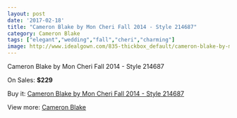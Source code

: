 ```yaml
---
layout: post
date: '2017-02-18'
title: "Cameron Blake by Mon Cheri Fall 2014 - Style 214687"
category: Cameron Blake
tags: ["elegant","wedding","fall","cheri","charming"]
image: http://www.idealgown.com/835-thickbox_default/cameron-blake-by-mon-cheri-fall-2014-style-214687.jpg
---
```

Cameron Blake by Mon Cheri Fall 2014 - Style 214687

On Sales: **$229**
<a href="https://www.idealgown.com/en/cameron-blake/382-cameron-blake-by-mon-cheri-fall-2014-style-214687.html"><amp-img layout="responsive" width="600" height="600" src="//www.idealgown.com/835-thickbox_default/cameron-blake-by-mon-cheri-fall-2014-style-214687.jpg" alt="Cameron Blake by Mon Cheri Fall 2014 - Style 214687 0" /></a>
<a href="https://www.idealgown.com/en/cameron-blake/382-cameron-blake-by-mon-cheri-fall-2014-style-214687.html"><amp-img layout="responsive" width="600" height="600" src="//www.idealgown.com/836-thickbox_default/cameron-blake-by-mon-cheri-fall-2014-style-214687.jpg" alt="Cameron Blake by Mon Cheri Fall 2014 - Style 214687 1" /></a>

Buy it: [Cameron Blake by Mon Cheri Fall 2014 - Style 214687](https://www.idealgown.com/en/cameron-blake/382-cameron-blake-by-mon-cheri-fall-2014-style-214687.html "Cameron Blake by Mon Cheri Fall 2014 - Style 214687")

View more: [Cameron Blake](https://www.idealgown.com/en/7-cameron-blake "Cameron Blake")